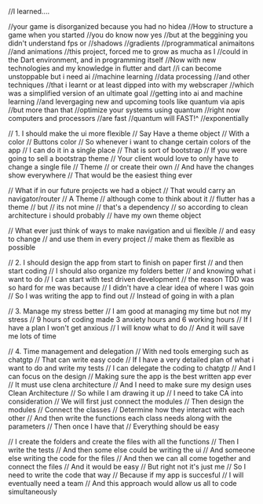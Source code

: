 //I learned....


  //your game is disorganized because you had no hidea
  //How to structure a game when you started
  //you do know now yes
  //but at the beggining you didn't understand fps or
  //shadows
  //gradients
  //programmatical animaitons
  //and animations
  //this project, forced me to grow as mucha as I
  //could in the Dart environment, and in programming itself
  //Now with new technologies and my knowledge in flutter and dart
  //i can become unstoppable but i need ai
  //machine learning
  //data processing
  //and other techniques
  //that i learnt or at least dipped into with my webscraper
  //which was a simplified version of an ultimate goal
  //getting into ai and machine learning
  //and levergaging new and upcoming tools like quantum via apis
  //but more than that
  //optimize your systems using quantum
  //right now computers and processors
  //are fast
  //quantum will FAST!^
  //exponentially

// 1. I should make the ui more flexible 
//    Say Have a theme object 
//    With a color 
//    Buttons color 
//    So whenever i want to change certain colors of the app 
//    I can do it in a single place 
//    That is sort of bootstrap 
//    If you were going to sell a bootstrap theme
//    Your client would love to only have to change a single file 
//    Theme 
//    or create their own 
//    And have the changes show everywhere 
//    That would be the easiest thing ever

//    What if in our future projects we had a object 
//    That would carry an navigator/router 
//    A Theme 
//    although come to think about it 
//    flutter has a theme 
//    but 
//    its not mine 
//    that's a dependency 
//    so according to clean architecture i should probably 
//    have my own theme object

//    What ever just think of ways to make navigation and ui flexible 
//    and easy to change
//    and use them in every project 
//    make them as flexible as possible

// 2. I should design the app from start to finish on paper first 
//    and then start coding
//    I should also organize my folders better 
//    and knowing what i want to do 
//    I can start with test driven development
//    the reason TDD was so hard for me was because 
//    I didn't have a clear idea of where I was goin 
//    So I was writing the app to find out 
//    Instead of going in with a plan 

// 3. Manage my stress better 
//   I am good at managing my time but not my stress 
//   9 hours of coding made 3 anxiety hours and 6 working hours 
//   If I have a plan I won't get anxious 
//   I will know what to do
//   And it will save me lots of time 

// 4. Time management and delegation 
//   With ned tools emerging such as chatgtp 
//   That can write easy code 
//   If I have a very detailed plan of what i want to do and write my tests 
//   I can delegate the coding to chatgtp
//   And I can focus on the design 
//   Making sure the app is the best written app ever 
//   It must use clena architecture 
//   And I need to make sure my design uses Clean Architecture 
//   So while I am drawing it up 
//   I need to take CA into consideration 
//   We will first just connect the modules 
//   Then design the modules 
//   Connect the classes 
//   Determine how they interact with each other 
//   And then write the functions each class needs along with the parameters 
//   Then once I have that 
//   Everything should be easy 

//   I create the folders and create the files with all the functions
//   Then I write the tests
//   And then some else could be writing the ui 
//   And someone else writing the code for the files 
//   And then we can all come together and connect the files
//   And it would be easy 
//   But right not it's just me 
//   So I need to write the code that way 
//   Because if my app is succesful 
//   I will eventually need a team 
//   And this approach would allow us all to code simultaneously
